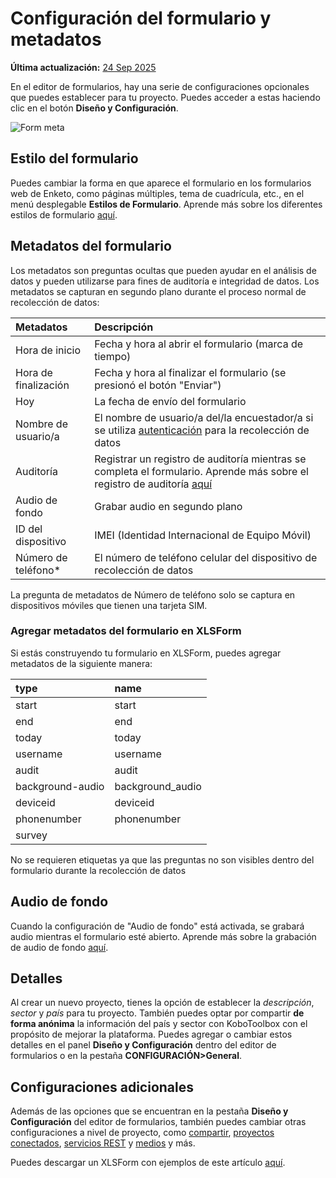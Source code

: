 # Configuración del formulario y metadatos
**Última actualización:** <a href="https://github.com/kobotoolbox/docs/blob/86f7750dca7b9470d220501253fb365b38924706/source/form_meta.md" class="reference">24 Sep 2025</a>

En el editor de formularios, hay una serie de configuraciones opcionales que puedes establecer para tu proyecto. Puedes acceder a estas haciendo clic en el botón **Diseño y Configuración**.

![Form meta](/images/form_meta/form_meta.png)

## Estilo del formulario

Puedes cambiar la forma en que aparece el formulario en los formularios web de Enketo, como páginas múltiples, tema de cuadrícula, etc., en el menú desplegable **Estilos de Formulario**. Aprende más sobre los diferentes estilos de formulario [aquí](alternative_enketo.md).

## Metadatos del formulario

Los metadatos son preguntas ocultas que pueden ayudar en el análisis de datos y pueden utilizarse para fines de auditoría e integridad de datos. Los metadatos se capturan en segundo plano durante el proceso normal de recolección de datos:

| Metadatos              | Descripción                                                                                                                                                                      |
| :--------------------- | :------------------------------------------------------------------------------------------------------------------------------------------------------------------------------- |
| Hora de inicio         | Fecha y hora al abrir el formulario (marca de tiempo)                                                                                                                            |
| Hora de finalización   | Fecha y hora al finalizar el formulario (se presionó el botón "Enviar")                                                                                                          |
| Hoy                    | La fecha de envío del formulario                                                                                                                                                 |
| Nombre de usuario/a    | El nombre de usuario/a del/la encuestador/a si se utiliza [autenticación](managing_permissions.md#requiring-passwords-for-accessing-enketo-web-forms) para la recolección de datos |
| Auditoría              | Registrar un registro de auditoría mientras se completa el formulario. Aprende más sobre el registro de auditoría [aquí](audit_logging.md)                                       |
| Audio de fondo         | Grabar audio en segundo plano                                                                                                                                                    |
| ID del dispositivo     | IMEI (Identidad Internacional de Equipo Móvil)                                                                                                                                   |
| Número de teléfono\*   | El número de teléfono celular del dispositivo de recolección de datos                                                                                                            |

<p class="note">
  La pregunta de metadatos de Número de teléfono solo se captura en dispositivos móviles que tienen una tarjeta SIM.
</p>

### Agregar metadatos del formulario en XLSForm

Si estás construyendo tu formulario en XLSForm, puedes agregar metadatos de la siguiente manera:

| type             | name             |
| :--------------- | :--------------- |
| start            | start            |
| end              | end              |
| today            | today            |
| username         | username         |
| audit            | audit            |
| background-audio | background_audio |
| deviceid         | deviceid         |
| phonenumber      | phonenumber      |
| survey           |                  |

<p class="note">
  No se requieren etiquetas ya que las preguntas no son visibles dentro del formulario durante la recolección de datos
</p>

## Audio de fondo

Cuando la configuración de "Audio de fondo" está activada, se grabará audio mientras el formulario esté abierto. Aprende más sobre la grabación de audio de fondo [aquí](recording-interviews.md).

## Detalles

Al crear un nuevo proyecto, tienes la opción de establecer la _descripción_, _sector_ y _país_ para tu proyecto. También puedes optar por compartir **de forma anónima** la información del país y sector con KoboToolbox con el propósito de mejorar la plataforma. Puedes agregar o cambiar estos detalles en el panel **Diseño y Configuración** dentro del editor de formularios o en la pestaña **CONFIGURACIÓN>General**.

## Configuraciones adicionales

Además de las opciones que se encuentran en la pestaña **Diseño y Configuración** del editor de formularios, también puedes cambiar otras configuraciones a nivel de proyecto, como [compartir](managing_permissions.md), [proyectos conectados](dynamic_data_attachment.md), [servicios REST](rest_services.md) y [medios](media.md) y más.

<p class="note">
  Puedes descargar un XLSForm con ejemplos de este artículo
  <a
    download
    class="reference"
    href="./_static/files/form_meta/form_meta.xlsx"
    >aquí</a
  >.
</p>